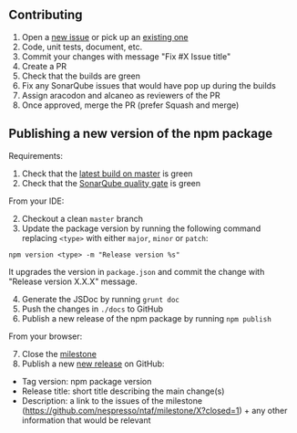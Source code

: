 ## Contributing

1. Open a [new issue](https://github.com/nespresso/ntaf/issues/new) or pick up an [existing one](https://github.com/nespresso/ntaf/issues)
1. Code, unit tests, document, etc.
1. Commit your changes with message "Fix #X Issue title" 
1. Create a PR
1. Check that the builds are green
1. Fix any SonarQube issues that would have pop up during the builds
1. Assign aracodon and alcaneo as reviewers of the PR
1. Once approved, merge the PR (prefer Squash and merge)

## Publishing a new version of the npm package
Requirements:

1. Check that the [latest build on master](https://travis-ci.org/nespresso/ntaf) is green
2. Check that the [SonarQube quality gate](https://sonarcloud.io/dashboard?id=natf) is green

From your IDE:

2. Checkout a clean `master` branch
3. Update the package version by running the following command replacing `<type>` with either `major`, `minor` or `patch`: 
```
npm version <type> -m "Release version %s"
```
It upgrades the version in `package.json` and commit the change with "Release version X.X.X" message.

4. Generate the JSDoc by running `grunt doc`
5. Push the changes in `./docs` to GitHub
6. Publish a new release of the npm package by running `npm publish`

From your browser:

7. Close the [milestone](https://github.com/nespresso/ntaf/milestones)
8. Publish a new [new release](https://github.com/nespresso/ntaf/releases/new) on GitHub:
 * Tag version: npm package version
 * Release title: short title describing the main change(s)
 * Description: a link to the issues of the milestone (https://github.com/nespresso/ntaf/milestone/X?closed=1) + any other information that would be relevant
